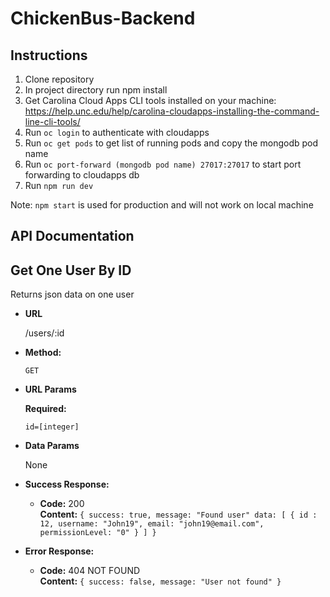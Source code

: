 # ChickenBus-Backend

## Instructions
1. Clone repository
2. In project directory run npm install
3. Get Carolina Cloud Apps CLI tools installed on your machine: https://help.unc.edu/help/carolina-cloudapps-installing-the-command-line-cli-tools/
4. Run `oc login` to authenticate with cloudapps
5. Run `oc get pods` to get list of running pods and copy the mongodb pod name
6. Run `oc port-forward (mongodb pod name) 27017:27017` to start port forwarding to cloudapps db
7. Run `npm run dev`

Note: `npm start` is used for production and will not work on local machine

## API Documentation

**Get One User By ID**
----
  Returns json data on one user

* **URL**

  /users/:id

* **Method:**

  `GET`

*  **URL Params**

   **Required:**

   `id=[integer]`

* **Data Params**

  None

* **Success Response:**

  * **Code:** 200 <br />
    **Content:** `{
        success: true,
        message: "Found user"
        data: [
            {
                id : 12,
                username: "John19",
                email: "john19@email.com",
                permissionLevel: "0"
            }
        ]
    }`

* **Error Response:**

  * **Code:** 404 NOT FOUND <br />
    **Content:** `{
        success: false,
        message: "User not found"
     }`
